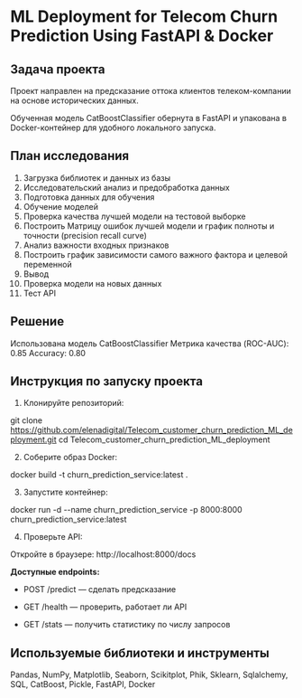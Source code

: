 # ML Deployment for Telecom Churn Prediction Using FastAPI & Docker

## Задача проекта

Проект направлен на предсказание оттока клиентов телеком-компании на основе исторических данных.

Обученная модель CatBoostClassifier обернута в FastAPI и упакована в Docker-контейнер для удобного локального запуска.

## План исследования

1. Загрузка библиотек и данных из базы
2. Исследовательский анализ и предобработка данных
3. Подготовка данных для обучения
4. Обучение моделей
5. Проверка качества лучшей модели на тестовой выборке
6. Построить Матрицу ошибок лучшей модели и график полноты и точности (precision recall curve)
7. Анализ важности входных признаков
8. Построить график зависимости самого важного фактора и целевой переменной
9. Вывод
10. Проверка модели на новых данных
11. Тест API

## Решение

Использована модель CatBoostClassifier
Метрика качества (ROC-AUC): 0.85
Accuracy: 0.80

## Инструкция по запуску проекта

1. Клонируйте репозиторий:

git clone https://github.com/elenadigital/Telecom_customer_churn_prediction_ML_deployment.git
cd Telecom_customer_churn_prediction_ML_deployment

2. Соберите образ Docker:

docker build -t churn_prediction_service:latest .

3. Запустите контейнер:

docker run -d --name churn_prediction_service -p 8000:8000 churn_prediction_service:latest

4. Проверьте API:

Откройте в браузере: http://localhost:8000/docs

**Доступные endpoints:**

* POST /predict — сделать предсказание

* GET /health — проверить, работает ли API

* GET /stats — получить статистику по числу запросов

## Используемые библиотеки и инструменты

Pandas, NumPy, Matplotlib, Seaborn, Scikitplot, Phik, Sklearn, Sqlalchemy, SQL, CatBoost, Pickle, FastAPI, Docker
